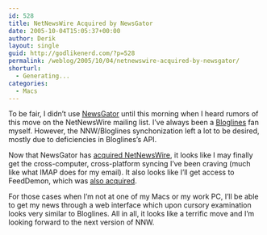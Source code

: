 ```yaml
---
id: 528
title: NetNewsWire Acquired by NewsGator
date: 2005-10-04T15:05:37+00:00
author: Derik
layout: single
guid: http://godlikenerd.com/?p=528
permalink: /weblog/2005/10/04/netnewswire-acquired-by-newsgator/
shorturl:
  - Generating...
categories:
  - Macs
---
```

To be fair, I didn&#8217;t use [NewsGator](http://www.newsgator.com) until this morning when I heard rumors of this move on the NetNewsWire mailing list. I&#8217;ve always been a [Bloglines](http://www.bloglines.com) fan myself. However, the NNW/Bloglines synchonization left a lot to be desired, mostly due to deficiencies in Bloglines&#8217;s API.

Now that NewsGator has [acquired NetNewsWire](http://newsgator.com/NetNewsWire.aspx), it looks like I may finally get the cross-computer, cross-platform syncing I&#8217;ve been craving (much like what IMAP does for my email). It also looks like I&#8217;ll get access to FeedDemon, which was [also acquired](http://newsgator.com/FeedDemon.aspx).

For those cases when I&#8217;m not at one of my Macs or my work PC, I&#8217;ll be able to get my news through a web interface which upon cursory examination looks very similar to Bloglines. All in all, it looks like a terrific move and I&#8217;m looking forward to the next version of NNW.